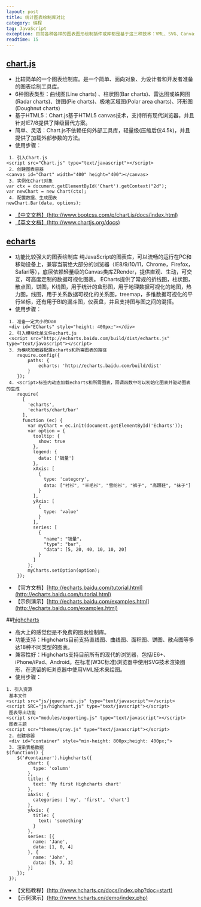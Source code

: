 ```yaml
---
layout: post
title: 统计图表绘制库对比
category: 编程
tag: JavaScript
exception: 目前各种各样的图表图形绘制插件或库都是基于这三种技术：VML、SVG、Canvas。大多数框架都支持简单的条形图、折线图、饼状图等基本图形，少数复杂点的框架还支持维恩图、热图、进化图、二维散点图、二维散点气泡图、三维散点图等，下面就三个不同层次的图表绘制库进行简要的解析
readtime: 15
---
```


## [chart.js](http://www.bootcss.com/p/chart.js/docs/)
* 比较简单的一个图表绘制库。是一个简单、面向对象、为设计者和开发者准备的图表绘制工具库。
* 6种图表类型：曲线图(Line charts) 、柱状图(Bar charts)、雷达图或蛛网图(Radar charts)、饼图(Pie charts)、极地区域图(Polar area charts)、环形图(Doughnut charts)
* 基于HTML5：Chart.js基于HTML5 canvas技术，支持所有现代浏览器，并且针对IE7/8提供了降级替代方案。
* 简单、灵活：Chart.js不依赖任何外部工具库，轻量级(压缩后仅4.5k)，并且提供了加载外部参数的方法。
* 使用步骤：
```$xslt
 1. 引入Chart.js
<script src="Chart.js" type="text/javascript"></script>
 2. 创建图表容器
<canvas id="Chart" width="400" height="400"></canvas>
 3. 实例化Chart对象
var ctx = document.getElementById('Chart').getContext("2d");
var newChart = new Chart(ctx);
 4. 配置数据、生成图表
newChart.Bar(data, options);
```

* [【中文文档】(http://www.bootcss.com/p/chart.js/docs/index.html)](http://www.bootcss.com/p/chart.js/docs/index.html)
* [【英文文档】(http://www.chartjs.org/docs)](http://www.chartjs.org/docs)

## [echarts](http://echarts.baidu.com/index.html)
* 功能比较强大的图表绘制库
纯JavaScript的图表库，可以流畅的运行在PC和移动设备上，兼容当前绝大部分的浏览器（IE8/9/10/11，Chrome，Firefox，Safari等），底层依赖轻量级的Canvas类库ZRender，提供直观、生动，可交互，可高度定制的数据可视化图表。
ECharts提供了常规的折线图，柱状图，散点图，饼图，K线图，用于统计的盒形图，用于地理数据可视化的地图，热力图，线图，用于关系数据可视化的关系图，treemap，多维数据可视化的平行坐标，还有用于BI的漏斗图，仪表盘，并且支持图与图之间的混搭。
* 使用步骤：
```$xslt
 1. 准备一定大小的Dom
 <div id="ECharts" style="height: 400px;"></div>
 2. 引入模块化单文件echart.js
 <script src="http://echarts.baidu.com/build/dist/echarts.js" type="text/javascript"></script>
 3. 为模块加载器配置echarts和所需图表的路径
    require.config({
        paths: {
            echarts: 'http://echarts.baidu.com/build/dist'
        }
    });
 4. <script>标签内动态加载echarts和所需图表，回调函数中可以初始化图表并驱动图表的生成
    require(
      [
        'echarts',
        'echarts/chart/bar'
      ], 
      function (ec) {
        var myChart = ec.init(document.getElementById('Echarts'));
        var option = {
          tooltip: {
            show: true
          },
          legend: {
            data: ['销量']
          },
          xAxis: [
            {
              type: 'category',
              data: ["衬衫", "羊毛衫", "雪纺衫", "裤子", "高跟鞋", "袜子"]
            }
          ],
          yAxis: [
            {
              type: 'value'
            }
          ],
          series: [
            {
              "name": "销量"，
              "type": "bar",
              "data": [5, 20, 40, 10, 10, 20]
            }
          ]
        };
        myCharts.setOption(option);
    });
```

* 【官方文档】[http://echarts.baidu.com/tutorial.html](http://echarts.baidu.com/tutorial.html)
* 【示例演示】[http://echarts.baidu.com/examples.html](http://echarts.baidu.com/examples.html)

##[highcharts](http://www.highcharts.com/)
* 高大上的感觉但是不免费的图表绘制库。
* 功能支持：Highcharts目前支持直线图、曲线图、面积图、饼图、散点图等多达18种不同类型的图表。
* 兼容性好：Highcharts支持目前所有的现代的浏览器，包括IE6+、iPhone/iPad、Android。在标准(W3C标准)浏览器中使用SVG技术渲染图形，在遗留的IE浏览器中使用VML技术来绘图。
* 使用步骤：
```$xslt
1. 引入资源
 基本文件
<script src="js/jquery.min.js" type="text/javascript"></script>
<script SRC="js/highchart.js" type="text/javscript"></script>
 图表导出功能
<script src="modules/exporting.js" type="text/javascript"></script>
 图表主题
<script scr="themes/gray.js" type="text/javascript"></script>
 2. 创建容器
 <div id="container" style="min-height: 800px;height: 400px;">
 3. 渲染表格数据
$(function() {
    $('#container').highcharts({
        chart: {
          type: 'column'
        },
        title: {
          text: 'My first Highcharts chart'
        },
        xAxis: {
          categories: ['my', 'first', 'chart']
        },
        yAxis: {
          title: {
            text: 'something'
          }
        },
        series: [{
          name: 'Jane',
          data: [1, 0, 4]
        }, {
          name: 'John',
          data: [5, 7, 3]
        }]
    });
 });
```

* 【文档教程】[(http://www.hcharts.cn/docs/index.php?doc=start)](http://www.hcharts.cn/docs/index.php?doc=start)
* 【示例演示】[(http://www.hcharts.cn/demo/index.php)](http://www.hcharts.cn/demo/index.php)
